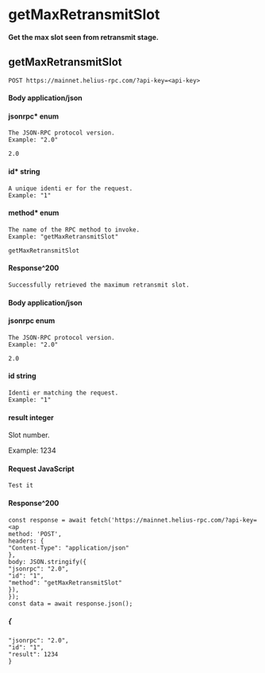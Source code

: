 # getMaxRetransmitSlot

#### Get the max slot seen from retransmit stage.

## getMaxRetransmitSlot

```
POST https://mainnet.helius-rpc.com/?api-key=<api-key>
```
#### Body application/json

#### jsonrpc* enum

```
The JSON-RPC protocol version.
Example: "2.0"
```
```
2.0
```
#### id* string

```
A unique identi er for the request.
Example: "1"
```
#### method* enum

```
The name of the RPC method to invoke.
Example: "getMaxRetransmitSlot"
```
```
getMaxRetransmitSlot
```
#### Response^200

```
Successfully retrieved the maximum retransmit slot.
```
#### Body application/json

#### jsonrpc enum

```
The JSON-RPC protocol version.
Example: "2.0"
```
```
2.0
```
#### id string

```
Identi er matching the request.
Example: "1"
```
#### result integer


Slot number.

Example: 1234

#### Request JavaScript

```
Test it
```
#### Response^200

```
const response = await fetch('https://mainnet.helius-rpc.com/?api-key=<ap
method: 'POST',
headers: {
"Content-Type": "application/json"
},
body: JSON.stringify({
"jsonrpc": "2.0",
"id": "1",
"method": "getMaxRetransmitSlot"
}),
});
const data = await response.json();
```
##### {

```
"jsonrpc": "2.0",
"id": "1",
"result": 1234
}
```